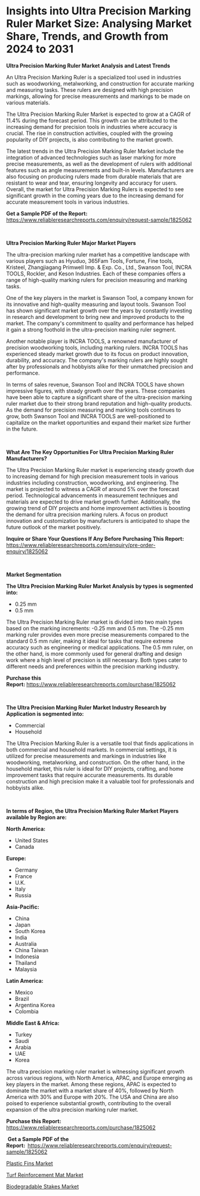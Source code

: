 <p><h1>Insights into Ultra Precision Marking Ruler Market Size: Analysing Market Share, Trends, and Growth from 2024 to 2031</h1></p><p><strong>Ultra Precision Marking Ruler Market Analysis and Latest Trends</strong></p>
<p><p>An Ultra Precision Marking Ruler is a specialized tool used in industries such as woodworking, metalworking, and construction for accurate marking and measuring tasks. These rulers are designed with high precision markings, allowing for precise measurements and markings to be made on various materials.</p><p>The Ultra Precision Marking Ruler Market is expected to grow at a CAGR of 11.4% during the forecast period. This growth can be attributed to the increasing demand for precision tools in industries where accuracy is crucial. The rise in construction activities, coupled with the growing popularity of DIY projects, is also contributing to the market growth.</p><p>The latest trends in the Ultra Precision Marking Ruler Market include the integration of advanced technologies such as laser marking for more precise measurements, as well as the development of rulers with additional features such as angle measurements and built-in levels. Manufacturers are also focusing on producing rulers made from durable materials that are resistant to wear and tear, ensuring longevity and accuracy for users. Overall, the market for Ultra Precision Marking Rulers is expected to see significant growth in the coming years due to the increasing demand for accurate measurement tools in various industries.</p></p>
<p><strong>Get a Sample PDF of the Report:&nbsp;</strong> <a href="https://www.reliableresearchreports.com/enquiry/request-sample/1825062">https://www.reliableresearchreports.com/enquiry/request-sample/1825062</a></p>
<p>&nbsp;</p>
<p><strong>Ultra Precision Marking Ruler Major Market Players</strong></p>
<p><p>The ultra-precision marking ruler market has a competitive landscape with various players such as Hyuduo, 365Fam Tools, Fortune, Fine tools, Kristeel, Zhangjiagang Primwell Imp. & Exp. Co., Ltd., Swanson Tool, INCRA TOOLS, Rockler, and Keson Industries. Each of these companies offers a range of high-quality marking rulers for precision measuring and marking tasks.</p><p>One of the key players in the market is Swanson Tool, a company known for its innovative and high-quality measuring and layout tools. Swanson Tool has shown significant market growth over the years by constantly investing in research and development to bring new and improved products to the market. The company's commitment to quality and performance has helped it gain a strong foothold in the ultra-precision marking ruler segment.</p><p>Another notable player is INCRA TOOLS, a renowned manufacturer of precision woodworking tools, including marking rulers. INCRA TOOLS has experienced steady market growth due to its focus on product innovation, durability, and accuracy. The company's marking rulers are highly sought after by professionals and hobbyists alike for their unmatched precision and performance.</p><p>In terms of sales revenue, Swanson Tool and INCRA TOOLS have shown impressive figures, with steady growth over the years. These companies have been able to capture a significant share of the ultra-precision marking ruler market due to their strong brand reputation and high-quality products. As the demand for precision measuring and marking tools continues to grow, both Swanson Tool and INCRA TOOLS are well-positioned to capitalize on the market opportunities and expand their market size further in the future.</p></p>
<p>&nbsp;</p>
<p><strong>What Are The Key Opportunities For Ultra Precision Marking Ruler Manufacturers?</strong></p>
<p><p>The Ultra Precision Marking Ruler market is experiencing steady growth due to increasing demand for high precision measurement tools in various industries including construction, woodworking, and engineering. The market is projected to witness a CAGR of around 5% over the forecast period. Technological advancements in measurement techniques and materials are expected to drive market growth further. Additionally, the growing trend of DIY projects and home improvement activities is boosting the demand for ultra precision marking rulers. A focus on product innovation and customization by manufacturers is anticipated to shape the future outlook of the market positively.</p></p>
<p><strong>Inquire or Share Your Questions If Any Before Purchasing This Report:</strong> <a href="https://www.reliableresearchreports.com/enquiry/pre-order-enquiry/1825062">https://www.reliableresearchreports.com/enquiry/pre-order-enquiry/1825062</a></p>
<p>&nbsp;</p>
<p><strong>Market Segmentation</strong></p>
<p><strong>The Ultra Precision Marking Ruler Market Analysis by types is segmented into:</strong></p>
<p><ul><li>0.25 mm</li><li>0.5 mm</li></ul></p>
<p><p>The Ultra Precision Marking Ruler market is divided into two main types based on the marking increments: -0.25 mm and 0.5 mm. The -0.25 mm marking ruler provides even more precise measurements compared to the standard 0.5 mm ruler, making it ideal for tasks that require extreme accuracy such as engineering or medical applications. The 0.5 mm ruler, on the other hand, is more commonly used for general drafting and design work where a high level of precision is still necessary. Both types cater to different needs and preferences within the precision marking industry.</p></p>
<p><strong>Purchase this Report:&nbsp;</strong><a href="https://www.reliableresearchreports.com/purchase/1825062">https://www.reliableresearchreports.com/purchase/1825062</a></p>
<p>&nbsp;</p>
<p><strong>The Ultra Precision Marking Ruler Market Industry Research by Application is segmented into:</strong></p>
<p><ul><li>Commercial</li><li>Household</li></ul></p>
<p><p>The Ultra Precision Marking Ruler is a versatile tool that finds applications in both commercial and household markets. In commercial settings, it is utilized for precise measurements and markings in industries like woodworking, metalworking, and construction. On the other hand, in the household market, this ruler is ideal for DIY projects, crafting, and home improvement tasks that require accurate measurements. Its durable construction and high precision make it a valuable tool for professionals and hobbyists alike.</p></p>
<p>&nbsp;</p>
<p><strong>In terms of Region, the Ultra Precision Marking Ruler Market Players available by Region are:</strong></p>
<p>
    <p> <strong> North America: </strong>
        <ul>
            <li>United States</li>
            <li>Canada</li>
        </ul>
        </p> 
    <p> <strong> Europe: </strong>
        <ul>
            <li>Germany</li>
            <li>France</li>
            <li>U.K.</li>
            <li>Italy</li>
            <li>Russia</li>
        </ul>
        </p> 
    <p> <strong> Asia-Pacific: </strong>
        <ul>
            <li>China</li>
            <li>Japan</li>
            <li>South Korea</li>
            <li>India</li>
            <li>Australia</li>
            <li>China Taiwan</li>
            <li>Indonesia</li>
            <li>Thailand</li>
            <li>Malaysia</li>
        </ul>
        </p> 
    <p> <strong> Latin America: </strong>
        <ul>
            <li>Mexico</li>
            <li>Brazil</li>
            <li>Argentina Korea</li>
            <li>Colombia</li>
        </ul>
        </p> 
    <p> <strong> Middle East & Africa: </strong>
        <ul>
            <li>Turkey</li>
            <li>Saudi</li>
            <li>Arabia</li>
            <li>UAE</li>
            <li>Korea</li>
        </ul>
    </p>
    </p>
<p><p>The ultra precision marking ruler market is witnessing significant growth across various regions, with North America, APAC, and Europe emerging as key players in the market. Among these regions, APAC is expected to dominate the market with a market share of 40%, followed by North America with 30% and Europe with 20%. The USA and China are also poised to experience substantial growth, contributing to the overall expansion of the ultra precision marking ruler market.</p></p>
<p><strong>Purchase this Report: </strong><a href="https://www.reliableresearchreports.com/purchase/1825062">https://www.reliableresearchreports.com/purchase/1825062</a></p>
<p>&nbsp;<strong>Get a Sample PDF of the Report:&nbsp;&nbsp;</strong><a href="https://www.reliableresearchreports.com/enquiry/request-sample/1825062">https://www.reliableresearchreports.com/enquiry/request-sample/1825062</a></p>
<p><strong></strong></p>
<p><p><a href="https://github.com/CliffMedina6/Market-Research-Report-List-4/blob/main/plastic-fins-market.md">Plastic Fins Market</a></p><p><a href="https://github.com/provorikovar/Market-Research-Report-List-3/blob/main/turf-reinforcement-mat-market.md">Turf Reinforcement Mat Market</a></p><p><a href="https://github.com/angelajermaine/Market-Research-Report-List-2/blob/main/biodegradable-stakes-market.md">Biodegradable Stakes Market</a></p></p>